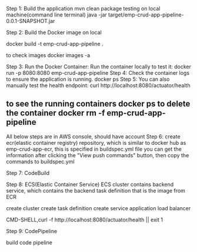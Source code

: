 Step 1: Build the application
mvn clean package
testing on local machine(command line terminal)
java -jar target/emp-crud-app-pipeline-0.0.1-SNAPSHOT.jar  

Step 2: Build the Docker image on local

docker build -t emp-crud-app-pipeline .

to check images
docker images -a

Step 3:
Run the Docker Container:
Run the container locally to test it:
docker run -p 8080:8080 emp-crud-app-pipeline
Step 4:
Check the container logs to ensure the application is running.
docker ps
Step 5:
You can also manually test the health endpoint:
curl http://localhost:8080/actuator/health

to see the running containers
docker ps
to delete the container
docker rm -f emp-crud-app-pipeline
-----------------------------------------------------------------------
All below steps are in AWS console, should have account
Step 6:
create ecr(elastic container registry) repository, which is similar to docker hub
as emp-crud-app-ecr, this is specified in buildspec.yml file
you can get the information after clicking the "View push commands" button,
then copy the commands to buildspec.yml

Step 7: CodeBuild


Step 8: ECS(Elastic Container Service)
ECS cluster contains backend service, which contains the backend task definition that is the image from ECR

create cluster
create task definition
create service
application load balancer

CMD-SHELL,curl -f http://localhost:8080/actuator/health || exit 1

Step 9: CodePipeline

build code pipeline 

